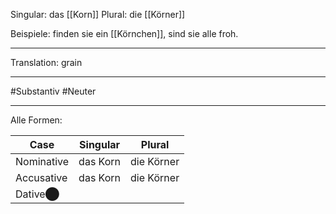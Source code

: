 Singular: das [[Korn]]
Plural: die [[Körner]]

Beispiele:
finden sie ein [[Körnchen]], sind sie alle froh.


---
Translation:
grain

---

#Substantiv
#Neuter

---

Alle Formen:

| Case        | Singular         | Plural         |
|-------------|------------------|----------------|
| Nominative  | das Korn         | die Körner     |
| Accusative  | das Korn         | die Körner     |
| Dative​⬤